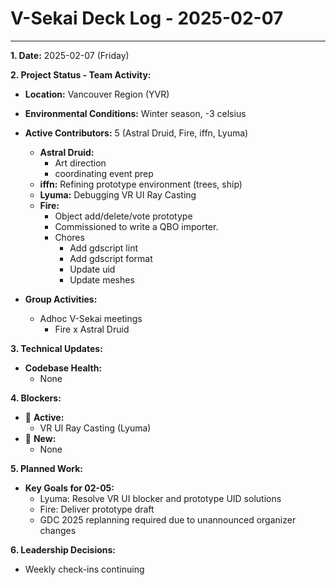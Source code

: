 # V-Sekai Deck Log - 2025-02-07

---

**1. Date:** 2025-02-07 (Friday)

**2. Project Status - Team Activity:**

- **Location:** Vancouver Region (YVR)
- **Environmental Conditions:** Winter season, -3 celsius
- **Active Contributors:** 5 (Astral Druid, Fire, iffn, Lyuma)

  - **Astral Druid:**
    - Art direction
    - coordinating event prep
  - **iffn:** Refining prototype environment (trees, ship)
  - **Lyuma:** Debugging VR UI Ray Casting
  - **Fire:**
    - Object add/delete/vote prototype
    - Commissioned to write a QBO importer.
    - Chores
      - Add gdscript lint
      - Add gdscript format
      - Update uid
      - Update meshes

- **Group Activities:**
  - Adhoc V-Sekai meetings
    - Fire x Astral Druid

**3. Technical Updates:**

- **Codebase Health:**
  - None

**4. Blockers:**

- 🛑 **Active:**
  - VR UI Ray Casting (Lyuma)
- 🛑 **New:**
  - None

**5. Planned Work:**

- **Key Goals for 02-05:**
  - Lyuma: Resolve VR UI blocker and prototype UID solutions
  - Fire: Deliver prototype draft
  - GDC 2025 replanning required due to unannounced organizer changes

**6. Leadership Decisions:**

- Weekly check-ins continuing
